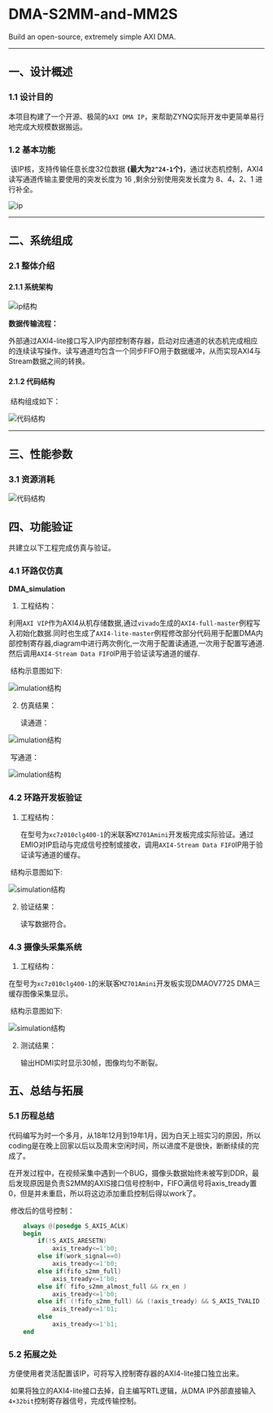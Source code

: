 # DMA-S2MM-and-MM2S

Build an open-source, extremely simple AXI DMA.

***

## 一、设计概述

### 1.1 设计目的

​	本项目构建了一个开源、极简的`AXI DMA IP`，来帮助ZYNQ实际开发中更简单易行地完成大规模数据搬运。

### 1.2 基本功能

​	该IP核，支持传输任意长度32位数据 **(最大为`2^24-1`个)**，通过状态机控制，AXI4读写通道传输主要使用的突发长度为 16 ,剩余分别使用突发长度为 8、4、2、1 进行补全。

![ip](./Picture/ip.jpg)

***
## 二、系统组成

### 2.1 整体介绍



#### 2.1.1 系统架构

![ip结构](./Picture/架构设计.jpg)



**数据传输流程：**

​	外部通过AXI4-lite接口写入IP内部控制寄存器，启动对应通道的状态机完成相应的连续读写操作。读写通道均包含一个同步FIFO用于数据缓冲，从而实现AXI4与Stream数据之间的转换。



#### 2.1.2 代码结构

​	结构组成如下：

![代码结构](./Picture/代码结构.jpg)



***
## 三、性能参数
### 3.1 资源消耗

![代码结构](./Picture/utilization.jpg)

## 四、功能验证

共建立以下工程完成仿真与验证。

### 4.1 环路仅仿真

**DMA_simulation**

1. 工程结构：

​	利用`AXI VIP`作为AXI4从机存储数据,通过`vivado`生成的`AXI4-full-master`例程写入初始化数据.同时也生成了`AXI4-lite-master`例程修改部分代码用于配置DMA内部控制寄存器,diagram中进行两次例化,一次用于配置读通道,一次用于配置写通道.然后调用`AXI4-Stream Data FIFO`IP用于验证读写通道的缓存.

​	结构示意图如下:

![imulation结构](./Picture/simulation.jpg)

2. 仿真结果：

   读通道：


![imulation结构](./Picture/仿真r.jpg)

​       写通道：

![imulation结构](./Picture/仿真w.jpg)

### 4.2 环路开发板验证

 1. 工程结构：

    在型号为`xc7z010clg400-1`的米联客`MZ701Amini`开发板完成实际验证。通过EMIO对IP启动与完成信号控制或接收，调用`AXI4-Stream Data FIFO`IP用于验证读写通道的缓存。

​	结构示意图如下:

![simulation结构](./Picture/test.jpg)

2. 验证结果：

   读写数据符合。

### 4.3 摄像头采集系统

1. 工程结构：

​	在型号为`xc7z010clg400-1`的米联客`MZ701Amini`开发板实现DMAOV7725 DMA三缓存图像采集显示。

​	结构示意图如下:

![simulation结构](./Picture/video.jpg)

2. 测试结果：

   输出HDMI实时显示30帧，图像均匀不断裂。

## 五、总结与拓展

### 5.1 历程总结

​	代码编写为时一个多月，从18年12月到19年1月，因为白天上班实习的原因，所以coding是在晚上回家以后以及周末空闲时间，所以进度不是很快，断断续续的完成了。



​	在开发过程中，在视频采集中遇到一个BUG，摄像头数据始终未被写到DDR，最后发现原因是负责S2MM的AXIS接口信号控制中，FIFO满信号将axis_tready置0，但是并未重启，所以将这边添加重启控制后得以work了。

​	修改后的信号控制：

```verilog
	always @(posedge S_AXIS_ACLK)
	begin
		if(!S_AXIS_ARESETN)
			axis_tready<=1'b0;
		else if(work_signal==0)
		    axis_tready<=1'b0;
		else if(fifo_s2mm_full)
			axis_tready<=1'b0;
		else if( fifo_s2mm_almost_full && rx_en )
			axis_tready<=1'b0;
		else if( (!fifo_s2mm_full) && (!axis_tready) && S_AXIS_TVALID )
			axis_tready<=1'b1;
		else
			axis_tready<=1'b1;
	end
```



### 5.2 拓展之处 

​	方便使用者灵活配置该IP，可将写入控制寄存器的AXI4-lite接口独立出来。

​	如果将独立的AXI4-lite接口去掉，自主编写RTL逻辑，从DMA IP外部直接输入`4×32bit`控制寄存器信号，完成传输控制。
